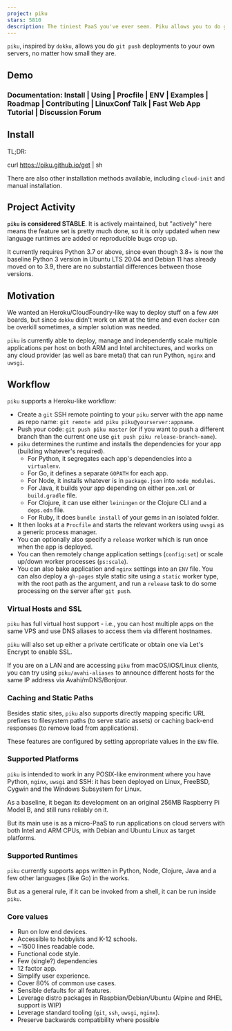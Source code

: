 ```yaml
---
project: piku
stars: 5810
description: The tiniest PaaS you've ever seen. Piku allows you to do git push deployments to your own servers.
---
```


`piku`, inspired by `dokku`, allows you do `git push` deployments to your own servers, no matter how small they are.

Demo
----

### Documentation: Install | Using | Procfile | ENV | Examples | Roadmap | Contributing | LinuxConf Talk | Fast Web App Tutorial | Discussion Forum

Install
-------

TL;DR:

curl https://piku.github.io/get | sh

There are also other installation methods available, including `cloud-init` and manual installation.

Project Activity
----------------

**`piku` is considered STABLE**. It is actively maintained, but "actively" here means the feature set is pretty much done, so it is only updated when new language runtimes are added or reproducible bugs crop up.

It currently requires Python 3.7 or above, since even though 3.8+ is now the baseline Python 3 version in Ubuntu LTS 20.04 and Debian 11 has already moved on to 3.9, there are no substantial differences between those versions.

Motivation
----------

We wanted an Heroku/CloudFoundry-like way to deploy stuff on a few `ARM` boards, but since `dokku` didn't work on `ARM` at the time and even `docker` can be overkill sometimes, a simpler solution was needed.

`piku` is currently able to deploy, manage and independently scale multiple applications per host on both ARM and Intel architectures, and works on any cloud provider (as well as bare metal) that can run Python, `nginx` and `uwsgi`.

Workflow
--------

`piku` supports a Heroku-like workflow:

-   Create a `git` SSH remote pointing to your `piku` server with the app name as repo name: `git remote add piku piku@yourserver:appname`.
-   Push your code: `git push piku master` (or if you want to push a different branch than the current one use `git push piku release-branch-name`).
-   `piku` determines the runtime and installs the dependencies for your app (building whatever's required).
    -   For Python, it segregates each app's dependencies into a `virtualenv`.
    -   For Go, it defines a separate `GOPATH` for each app.
    -   For Node, it installs whatever is in `package.json` into `node_modules`.
    -   For Java, it builds your app depending on either `pom.xml` or `build.gradle` file.
    -   For Clojure, it can use either `leiningen` or the Clojure CLI and a `deps.edn` file.
    -   For Ruby, it does `bundle install` of your gems in an isolated folder.
-   It then looks at a `Procfile` and starts the relevant workers using `uwsgi` as a generic process manager.
-   You can optionally also specify a `release` worker which is run once when the app is deployed.
-   You can then remotely change application settings (`config:set`) or scale up/down worker processes (`ps:scale`).
-   You can also bake application and `nginx` settings into an `ENV` file. You can also deploy a `gh-pages` style static site using a `static` worker type, with the root path as the argument, and run a `release` task to do some processing on the server after `git push`.

### Virtual Hosts and SSL

`piku` has full virtual host support - i.e., you can host multiple apps on the same VPS and use DNS aliases to access them via different hostnames.

`piku` will also set up either a private certificate or obtain one via Let's Encrypt to enable SSL.

If you are on a LAN and are accessing `piku` from macOS/iOS/Linux clients, you can try using `piku/avahi-aliases` to announce different hosts for the same IP address via Avahi/mDNS/Bonjour.

### Caching and Static Paths

Besides static sites, `piku` also supports directly mapping specific URL prefixes to filesystem paths (to serve static assets) or caching back-end responses (to remove load from applications).

These features are configured by setting appropriate values in the `ENV` file.

### Supported Platforms

`piku` is intended to work in any POSIX-like environment where you have Python, `nginx`, `uwsgi` and SSH: it has been deployed on Linux, FreeBSD, Cygwin and the Windows Subsystem for Linux.

As a baseline, it began its development on an original 256MB Raspberry Pi Model B, and still runs reliably on it.

But its main use is as a micro-PaaS to run applications on cloud servers with both Intel and ARM CPUs, with Debian and Ubuntu Linux as target platforms.

### Supported Runtimes

`piku` currently supports apps written in Python, Node, Clojure, Java and a few other languages (like Go) in the works.

But as a general rule, if it can be invoked from a shell, it can be run inside `piku`.

### Core values

-   Run on low end devices.
-   Accessible to hobbyists and K-12 schools.
-   ~1500 lines readable code.
-   Functional code style.
-   Few (single?) dependencies
-   12 factor app.
-   Simplify user experience.
-   Cover 80% of common use cases.
-   Sensible defaults for all features.
-   Leverage distro packages in Raspbian/Debian/Ubuntu (Alpine and RHEL support is WIP)
-   Leverage standard tooling (`git`, `ssh`, `uwsgi`, `nginx`).
-   Preserve backwards compatibility where possible
